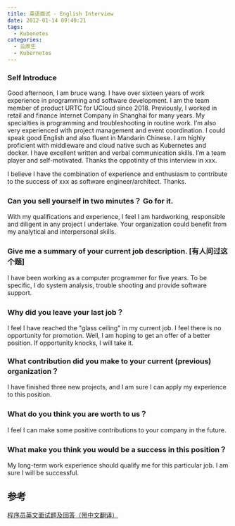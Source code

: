 ```yaml
---
title: 英语面试 - English Interview
date: 2012-01-14 09:40:21
tags:
  - Kubenetes
categories: 
  - 云原生
  - Kubernetes
---
```



<p></p>
<!-- more -->

### Self Introduce

Good afternoon, I am bruce wang. 
I have over sixteen years of work experience in programming and software development. 
I am the team member of product URTC for UCloud since 2018. 
Previously, I worked in retail and finance Internet Company in Shanghai for many years. 
My specialties is programming and troubleshooting in routine work. 
I’m also very experienced with project management and event coordination. 
I could speak  good English and also fluent in Mandarin Chinese. 
I am highly proficient with middleware and cloud native such as Kubernetes and docker. 
I have excellent written and verbal communication skills. 
I’m a team player and self-motivated. 
Thanks the oppotinity of this interview in xxx.

I believe I have the combination of experience and enthusiasm to contribute to the success of  xxx as software engineer/architect. Thanks.

### Can you sell yourself in two minutes？ Go for it.
  With my qualifications and experience, I feel I am hardworking, responsible and diligent in any project I undertake. 
  Your organization could benefit from my analytical and interpersonal skills.

### Give me a summary of your current job description. [有人问过这个题]
  I have been working as a computer programmer for five years. 
  To be specific, I do system analysis, trouble shooting and provide software support.

### Why did you leave your last job？
 I feel I have reached the "glass ceiling" in my current job. I feel there is no opportunity for promotion.
 Well, I am hoping to get an offer of a better position. If opportunity knocks, I will take it.

### What contribution did you make to your current (previous) organization？
  I have finished three new projects, and I am sure I can apply my experience to this position.

### What do you think you are worth to us？
  I feel I can make some positive contributions to your company in the future. 

### What make you think you would be a success in this position？ 
  My long-term work experience should qualify me for this particular job. I am sure I will be successful. 


## 参考
[程序员英文面试题及回答（带中文翻译）](https://blog.csdn.net/m0_60126160/article/details/120706390)  